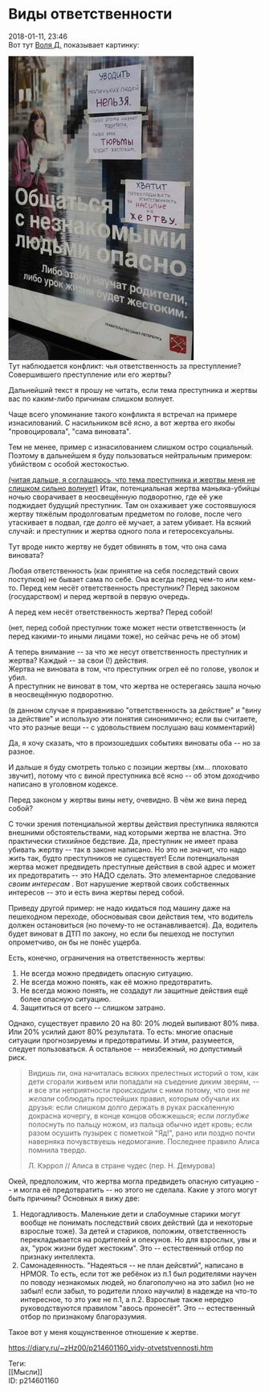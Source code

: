 Виды ответственности
=====================

   
 2018-01-11, 23:46   
  Вот тут  [Воля Д.](http://willD.diary.ru "Лыбродыбро.")  показывает картинку:   
   
  ![](pics/DYHaDZb.jpg)    
 Тут наблюдается конфликт: чья ответственность за преступление? Совершившего преступление или его жертвы?   
   
 Дальнейший текст я прошу не читать, если тема преступника и жертвы вас по каким-либо причинам слишком волнует.   
   
 Чаще всего упоминание такого конфликта я встречал на примере изнасилований. С насильником всё ясно, а вот жертва его якобы "провоцировала", "сама виновата".   
   
 Тем не менее, пример с изнасилованием слишком остро социальный. Поэтому в дальнейшем я буду пользоваться нейтральным примером: убийством с особой жестокостью.   
   
  [(читая дальше, я соглашаюсь, что тема преступника и жертвы меня не слишком сильно волнует)](https://zHz00.diary.ru/p214601160.htm?index=1#linkmore214601160m1)    Итак, потенциальная жертва маньяка-убийцы ночью сворачивает в неосвещённую подворотню, где её уже поджидает будущий преступник. Там он охаживает уже состоявшуюся жертву тяжёлым продолговатым предметом по голове, после чего утаскивает в подвал, где долго её мучает, а затем убивает. На всякий случай: и преступник и жертва одного пола и гетеросексуальны.   
   
 Тут вроде никто жертву не будет обвинять в том, что она сама виновата?   
   
 Любая ответственность (как принятие на себя последствий своих поступков) не бывает сама по себе. Она всегда перед чем-то или кем-то. Перед кем несёт ответственность преступник? Перед законом (государством) и перед жертвой в первую очередь.   
   
 А перед кем несёт ответственность жертва? Перед собой!   
   
 (нет, перед собой преступник тоже может нести ответственность (и перед какими-то иными лицами тоже), но сейчас речь не об этом)   
   
 А теперь внимание -- за что же несут ответственность преступник и жертва? Каждый -- за свои (!) действия.   
 Жертва не виновата в том, что преступник огрел её по голове, уволок и убил.   
 А преступник не виноват в том, что жертва не остерегаясь зашла ночью в неосвещённую подворотню.   
   
 (в данном случае я приравниваю "ответственность за действие" и "вину за действие" и использую эти понятия синонимично; если вы считаете, что это разные вещи -- с удовольствием послушаю ваш комментарий)   
   
 Да, я хочу сказать, что в произошедших событиях виноваты оба -- но за разное.   
   
 И дальше я буду смотреть только с позиции жертвы (хм... плоховато звучит), потому что с виной преступника всё ясно -- об этом доходчиво написано в уголовном кодексе.   
   
 Перед законом у жертвы вины нету, очевидно. В чём же вина перед собой?   
   
 С точки зрения потенциальной жертвы действия преступника являются внешними обстоятельствами, над которыми жертва не властна. Это практически стихийное бедствие. Да, преступник не имеет права убивать жертву -- так в законе написано. Но это не значит, что надо жить так, будто преступников не существует! Если потенциальная жертва может предвидеть преступные действия в свой адрес и может их предотвратить -- это НАДО сделать. Это элементарное следование  *своим интересам*  . Вот нарушение жертвой своих собственных интересов -- это и есть вина жертвы перед собой.   
   
 Приведу другой пример: не надо кидаться под машину даже на пешеходном переходе, обосновывая свои действия тем, что водитель должен остановиться (но почему-то не останавливается). Да, водитель будет виноват в ДТП по закону, но если бы пешеход не поступил опрометчиво, он бы не понёс ущерба.   
   
 Есть, конечно, ограничения на ответственность жертвы:   
 1. Не всегда можно предвидеть опасную ситуацию.   
 2. Не всегда можно понять, как её можно предотвратить.   
 3. Не всегда можно понять, не создадут ли защитные действия ещё более опасную ситуацию.   
 4. Защититься от всего -- слишком затрано.   
   
 Однако, существует правило 20 на 80: 20% людей выпивают 80% пива. Или 20% усилий дают 80% результата. То есть: многие опасные ситуации прогнозируемы и предотвратимы. И этим, разумеется, следует пользоваться. А остальное -- неизбежный, но допустимый риск.   
   
 
>  Видишь ли, она начиталась всяких прелестных историй о том, как дети сгорали живьем или попадали на съедение диким зверям, -- и все эти неприятности происходили с ними потому, что они  *не желали*  соблюдать простейших правил, которым обучали их друзья: если слишком долго держать в руках раскаленную докрасна кочергу, в конце концов обожжешься; если  *поглубже*  полоснуть по пальцу ножом, из пальца обычно идет кровь; если разом осушить пузырек с пометкой "Яд!", рано или поздно почти наверняка почувствуешь недомогание. Последнее правило Алиса помнила твердо.   
>    
>  Л. Кэррол // Алиса в стране чудес (пер. Н. Демурова) 

   
 Окей, предположим, что жертва могла предвидеть опасную ситуацию -- и могла её предотвратить -- но этого не сделала. Какие у этого могут быть причины? Основных я вижу две:   
 1. Недогадливость. Маленькие дети и слабоумные старики могут вообще не понимать последствий своих действий (да и некоторые взрослые тоже). За детей и стариков, положим, ответственность перекладывается на родителей и опекунов. Но для взрослых, увы и ах, "урок жизни будет жестоким". Это -- естественный отбор по признаку интеллекта.   
 2. Самонадеянность. "Надеяться -- не план дейсвтий", написано в HPMOR. То есть, если тот же ребёнок из п.1 был родителями научен по поводу незнакомых людей, но благополучно на это забил (но не забыл! если забыл, то родители плохо научили) в надежде на что-то интересное, то это уже не п.1, а п.2. Взрослые также нередко руководствуются правилом "авось пронесёт". Это -- естественный отбор по признакому благоразумия.   
   
 Такое вот у меня кощунственное отношение к жертве.     
    
 <https://diary.ru/~zHz00/p214601160_vidy-otvetstvennosti.htm>   
   
 Теги:   
 [[Мысли]]   
 ID: p214601160